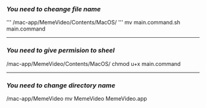### *You need to cheange file name*
'''
/mac-app/MemeVideo/Contents/MacOS/
'''
mv main.command.sh main.command
***
### *You need to give permision to sheel*
/mac-app/MemeVideo/Contents/MacOS/
chmod u+x main.command
***
### *You need to change directory name*
/mac-app/MemeVideo
mv MemeVideo MemeVideo.app
